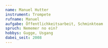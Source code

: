 ```yaml
---
name: Manuel Hutter
instrument: Trompete
rufname: Manuel
aufgabe: Öffentlichkeitsarbeit, Schminkteam
spruch: Nememer no ein?
hobbys: Gugge, Usgang
dabei_seit: 2008
---
```

